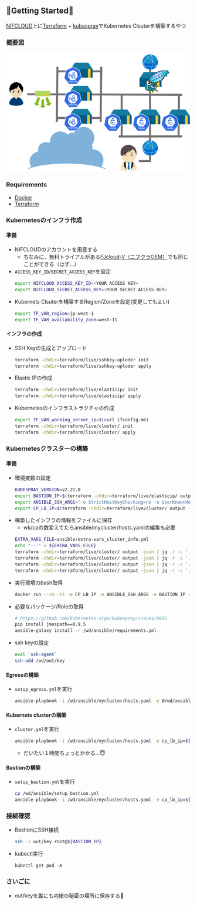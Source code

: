 ## 🚀Getting Started🚀

[NIFCLOUD](https://pfs.nifcloud.com/)上に[Terraform](https://www.terraform.io/) + [kubespray](https://kubespray.io/#/)でKubernetes Clsuterを構築するやつ

### 概要図

![overview.png](./images/overview.png)

### Requirements

- [Docker](https://docs.docker.com/engine/install/)
- [Terraform](https://developer.hashicorp.com/terraform/tutorials/aws-get-started/install-cli)

### Kubernetesのインフラ作成

#### 準備

- NIFCLOUDのアカウントを用意する
  - ちなみに、無料トライアルがある[FJcloud-V（ニフクラOEM）](https://personal.clouddirect.jp.fujitsu.com/)でも同じことができる（はず...）
- `ACCESS_KEY_ID`/`SECRET_ACCESS_KEY`を設定
  ```bash
  export NIFCLOUD_ACCESS_KEY_ID=<YOUR ACCESS KEY>
  export NIFCLOUD_SECRET_ACCESS_KEY=<YOUR SECRET ACCESS KEY>
  ```
- Kubernets Clsuterを構築するRegion/Zoneを設定(変更してもよい)
  ```bash
  export TF_VAR_region=jp-west-1
  export TF_VAR_availability_zone=west-11 
  ```

#### インフラの作成

- SSH Keyの生成とアップロード
  ```bash
  terraform -chdir=terraform/live/sshkey-uploder init
  terraform -chdir=terraform/live/sshkey-uploder apply
  ```
- Elastic IPの作成
  ```bash
  terraform -chdir=terraform/live/elasticip/ init
  terraform -chdir=terraform/live/elasticip/ apply
  ```
- Kubernetesのインフラストラクチャの作成
  ```bash
  export TF_VAR_working_server_ip=$(curl ifconfig.me)
  terraform -chdir=terraform/live/cluster/ init
  terraform -chdir=terraform/live/cluster/ apply
  ```

### Kubernetesクラスターの構築

#### 準備

- 環境変数の設定
  ```bash
  KUBESPRAY_VERSION=v2.21.0
  export BASTION_IP=$(terraform -chdir=terraform/live/elasticip/ output -json | jq -r .bastion.value)
  export ANSIBLE_SSH_ARGS="-o StrictHostKeyChecking=no -o UserKnownHostsFile=/dev/null -o ProxyCommand=\"ssh root@${BASTION_IP} -W %h:%p\""
  export CP_LB_IP=$(terraform -chdir=terraform/live/cluster/ output -json | jq -r .control_plane_lb.value)
  ```
- 構築したインフラの情報をファイルに保存
  - wk/cpの数変えてたらansible/mycluster/hosts.yamlの編集も必要
  ```bash
  EXTRA_VARS_FILE=ansible/extra-vars_cluster_info.yml
  echo "---" > ${EXTRA_VARS_FILE}
  terraform -chdir=terraform/live/cluster/ output -json | jq -r -c '.bastion_info.value | to_entries[] | .result = .key + ": " + .value.private_ip | .result' >> ${EXTRA_VARS_FILE}
  terraform -chdir=terraform/live/cluster/ output -json | jq -r -c '.egress_info.value | to_entries[] | .result = .key + ": " + .value.private_ip | .result' >> ${EXTRA_VARS_FILE}
  terraform -chdir=terraform/live/cluster/ output -json | jq -r -c '.worker_info.value | to_entries[] | .result = .key + ": " + .value.private_ip | .result' >> ${EXTRA_VARS_FILE}
  terraform -chdir=terraform/live/cluster/ output -json | jq -r -c '.control_plane_info.value | to_entries[] | .result = .key + ": " + .value.private_ip | .result' >> ${EXTRA_VARS_FILE}
  ```
- 実行環境のbash取得
  ```bash
  docker run --rm -it -e CP_LB_IP -e ANSIBLE_SSH_ARGS -e BASTION_IP --mount type=bind,source="$(pwd)",dst=/wd  quay.io/kubespray/kubespray:${KUBESPRAY_VERSION} bash
  ```
- 必要なパッケージ/Roleの取得
  ```bash
  # https://github.com/kubernetes-sigs/kubespray/issues/9695
  pip install jmespath==0.9.5
  ansible-galaxy install -r /wd/ansible/requirements.yml 
  ```
- ssh keyの設定
  ```bash
  eval `ssh-agent`
  ssh-add /wd/out/key
  ```

#### Egressの構築

- `setup_egress.yml`を実行
  ```bash
  ansible-playbook -i /wd/ansible/mycluster/hosts.yaml -e @/wd/ansible/extra-vars_cluster_info.yml /wd/ansible/setup_egress.yml 
  ```

#### Kubernets clusterの構築

- `cluster.yml`を実行
  ```bash
  ansible-playbook -i /wd/ansible/mycluster/hosts.yaml -e cp_lb_ip=${CP_LB_IP} -e @/wd/ansible/extra-vars_cluster_info.yml  cluster.yml
  ```
  - だいたい１時間ちょっとかかる...😇

#### Bastionの構築

- `setup_bastion.yml`を実行
  ```bash
  cp /wd/ansible/setup_bastion.yml .
  ansible-playbook -i /wd/ansible/mycluster/hosts.yaml -e cp_lb_ip=${CP_LB_IP} -e @/wd/ansible/extra-vars_cluster_info.yml setup_bastion.yml 
  ```

### 接続確認

- BastionにSSH接続
  ```bash
  ssh -i out/key root@${BASTION_IP}
  ```
- kubectl実行
  ```
  kubectl get pod -A
  ```

### さいごに

- out/keyを誰にも内緒の秘密の場所に保存する🤫



